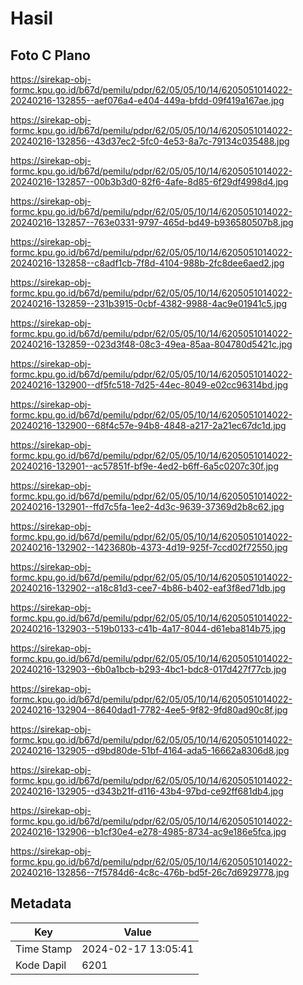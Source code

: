 # Hasil

## Foto C Plano

https://sirekap-obj-formc.kpu.go.id/b67d/pemilu/pdpr/62/05/05/10/14/6205051014022-20240216-132855--aef076a4-e404-449a-bfdd-09f419a167ae.jpg

https://sirekap-obj-formc.kpu.go.id/b67d/pemilu/pdpr/62/05/05/10/14/6205051014022-20240216-132856--43d37ec2-5fc0-4e53-8a7c-79134c035488.jpg

https://sirekap-obj-formc.kpu.go.id/b67d/pemilu/pdpr/62/05/05/10/14/6205051014022-20240216-132857--00b3b3d0-82f6-4afe-8d85-6f29df4998d4.jpg

https://sirekap-obj-formc.kpu.go.id/b67d/pemilu/pdpr/62/05/05/10/14/6205051014022-20240216-132857--763e0331-9797-465d-bd49-b936580507b8.jpg

https://sirekap-obj-formc.kpu.go.id/b67d/pemilu/pdpr/62/05/05/10/14/6205051014022-20240216-132858--c8adf1cb-7f8d-4104-988b-2fc8dee6aed2.jpg

https://sirekap-obj-formc.kpu.go.id/b67d/pemilu/pdpr/62/05/05/10/14/6205051014022-20240216-132859--231b3915-0cbf-4382-9988-4ac9e01941c5.jpg

https://sirekap-obj-formc.kpu.go.id/b67d/pemilu/pdpr/62/05/05/10/14/6205051014022-20240216-132859--023d3f48-08c3-49ea-85aa-804780d5421c.jpg

https://sirekap-obj-formc.kpu.go.id/b67d/pemilu/pdpr/62/05/05/10/14/6205051014022-20240216-132900--df5fc518-7d25-44ec-8049-e02cc96314bd.jpg

https://sirekap-obj-formc.kpu.go.id/b67d/pemilu/pdpr/62/05/05/10/14/6205051014022-20240216-132900--68f4c57e-94b8-4848-a217-2a21ec67dc1d.jpg

https://sirekap-obj-formc.kpu.go.id/b67d/pemilu/pdpr/62/05/05/10/14/6205051014022-20240216-132901--ac57851f-bf9e-4ed2-b6ff-6a5c0207c30f.jpg

https://sirekap-obj-formc.kpu.go.id/b67d/pemilu/pdpr/62/05/05/10/14/6205051014022-20240216-132901--ffd7c5fa-1ee2-4d3c-9639-37369d2b8c62.jpg

https://sirekap-obj-formc.kpu.go.id/b67d/pemilu/pdpr/62/05/05/10/14/6205051014022-20240216-132902--1423680b-4373-4d19-925f-7ccd02f72550.jpg

https://sirekap-obj-formc.kpu.go.id/b67d/pemilu/pdpr/62/05/05/10/14/6205051014022-20240216-132902--a18c81d3-cee7-4b86-b402-eaf3f8ed71db.jpg

https://sirekap-obj-formc.kpu.go.id/b67d/pemilu/pdpr/62/05/05/10/14/6205051014022-20240216-132903--519b0133-c41b-4a17-8044-d61eba814b75.jpg

https://sirekap-obj-formc.kpu.go.id/b67d/pemilu/pdpr/62/05/05/10/14/6205051014022-20240216-132903--6b0a1bcb-b293-4bc1-bdc8-017d427f77cb.jpg

https://sirekap-obj-formc.kpu.go.id/b67d/pemilu/pdpr/62/05/05/10/14/6205051014022-20240216-132904--8640dad1-7782-4ee5-9f82-9fd80ad90c8f.jpg

https://sirekap-obj-formc.kpu.go.id/b67d/pemilu/pdpr/62/05/05/10/14/6205051014022-20240216-132905--d9bd80de-51bf-4164-ada5-16662a8306d8.jpg

https://sirekap-obj-formc.kpu.go.id/b67d/pemilu/pdpr/62/05/05/10/14/6205051014022-20240216-132905--d343b21f-d116-43b4-97bd-ce92ff681db4.jpg

https://sirekap-obj-formc.kpu.go.id/b67d/pemilu/pdpr/62/05/05/10/14/6205051014022-20240216-132906--b1cf30e4-e278-4985-8734-ac9e186e5fca.jpg

https://sirekap-obj-formc.kpu.go.id/b67d/pemilu/pdpr/62/05/05/10/14/6205051014022-20240216-132856--7f5784d6-4c8c-476b-bd5f-26c7d6929778.jpg


## Metadata

| Key        | Value               |
| ---------- | ------------------- |
| Time Stamp | 2024-02-17 13:05:41 |
| Kode Dapil | 6201                |



